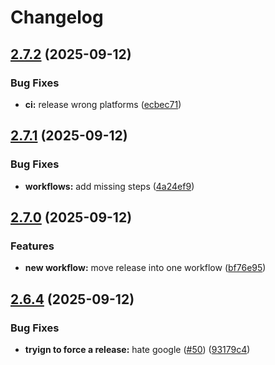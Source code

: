 # Changelog

## [2.7.2](https://github.com/AEGIS-GAME/aegis/compare/aegis-v2.7.1...aegis-v2.7.2) (2025-09-12)


### Bug Fixes

* **ci:** release wrong platforms ([ecbec71](https://github.com/AEGIS-GAME/aegis/commit/ecbec71816f5f2be925f38ef0fb60ef8a42bbc6c))

## [2.7.1](https://github.com/AEGIS-GAME/aegis/compare/aegis-v2.7.0...aegis-v2.7.1) (2025-09-12)


### Bug Fixes

* **workflows:** add missing steps ([4a24ef9](https://github.com/AEGIS-GAME/aegis/commit/4a24ef930a0fa86da488b1dbfcbde4c63feeabad))

## [2.7.0](https://github.com/AEGIS-GAME/aegis/compare/aegis-v2.6.4...aegis-v2.7.0) (2025-09-12)


### Features

* **new workflow:** move release into one workflow ([bf76e95](https://github.com/AEGIS-GAME/aegis/commit/bf76e95af4b9afdefd75a0a9cc1c09e1d29505da))

## [2.6.4](https://github.com/AEGIS-GAME/aegis/compare/aegis-v2.6.3...aegis-v2.6.4) (2025-09-12)


### Bug Fixes

* **tryign to force a release:** hate google ([#50](https://github.com/AEGIS-GAME/aegis/issues/50)) ([93179c4](https://github.com/AEGIS-GAME/aegis/commit/93179c4935cf98ee3b50197d0a60b034db0905fd))
